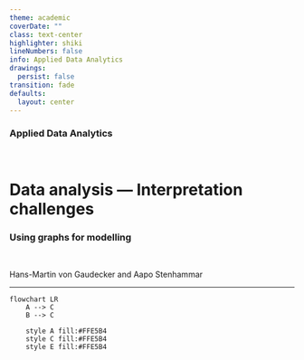 ```yaml
---
theme: academic
coverDate: ""
class: text-center
highlighter: shiki
lineNumbers: false
info: Applied Data Analytics
drawings:
  persist: false
transition: fade
defaults:
  layout: center
---
```


### Applied Data Analytics

<br/>

# Data analysis — Interpretation challenges

### Using graphs for modelling

<br/>


Hans-Martin von Gaudecker and Aapo Stenhammar

---

```mermaid {theme: 'neutral', scale: 0.75, htmlLabels: false}
flowchart LR
    A --> C
    B --> C

    style A fill:#FFE5B4
    style C fill:#FFE5B4
    style E fill:#FFE5B4
```

<br/>
<br/>
<br/>
